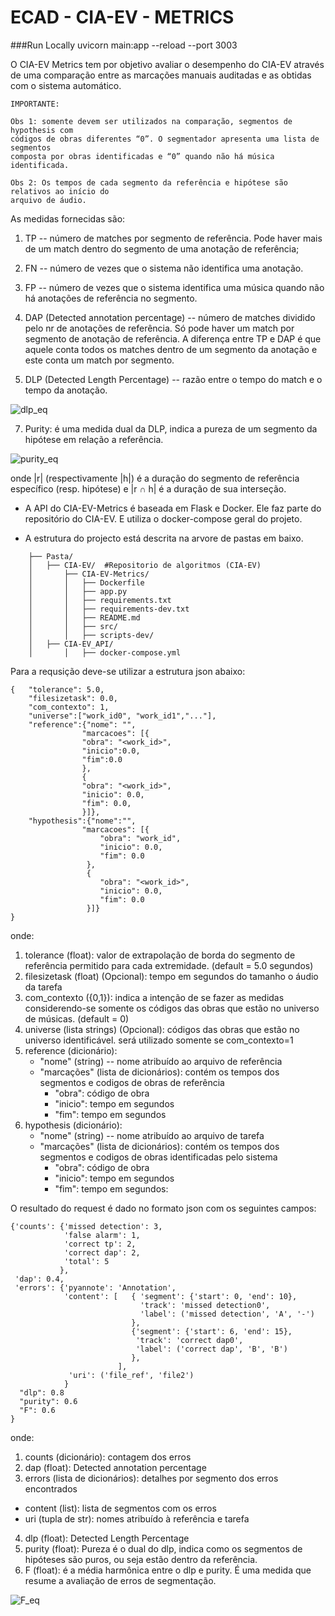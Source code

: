 # ECAD - CIA-EV - METRICS

###Run Locally
uvicorn main:app --reload --port 3003

O CIA-EV Metrics tem por objetivo avaliar o desempenho do CIA-EV através de uma comparação 
entre as marcações manuais auditadas e as obtidas com o sistema automático.
```
IMPORTANTE: 

Obs 1: somente devem ser utilizados na comparação, segmentos de hypothesis com 
códigos de obras diferentes “0”. O segmentador apresenta uma lista de segmentos 
composta por obras identificadas e “0” quando não há música identificada. 

Obs 2: Os tempos de cada segmento da referência e hipótese são relativos ao início do 
arquivo de áudio.
```

As medidas fornecidas são:

1) TP -- número de matches por segmento de referência. Pode haver mais de um match dentro do segmento de uma anotação de referência;

2) FN -- número de vezes que o sistema não identifica uma anotação. 

3) FP -- número de vezes que o sistema identifica uma música quando não há anotações de referência no segmento. 
   
5) DAP (Detected annotation percentage) -- número de matches dividido pelo nr de anotações de referência. Só pode haver um match por segmento de anotação de referência. A diferença entre TP e DAP é que aquele conta todos os matches dentro de um segmento da anotação e este conta um match por segmento.

6) DLP (Detected Length Percentage) -- razão entre o tempo do match e o tempo da anotação.

![dlp_eq](images/dlp_eq.png)

7) Purity: é uma medida dual da DLP, indica a pureza de um segmento da hipótese em relação a referência.

![purity_eq](images/purity_eq.png)

onde |r| (respectivamente |h|) é a duração do segmento de referência específico (resp. hipótese) 
e |r ∩ h| é a duração de sua interseção.

- A API do CIA-EV-Metrics é baseada em Flask e Docker. Ele faz parte do repositório do CIA-EV. 
  E utiliza o docker-compose geral do projeto.
  
- A estrutura do projecto está descrita na arvore de pastas em baixo.

```
    ├── Pasta/
    │   ├── CIA-EV/  #Repositorio de algoritmos (CIA-EV)
    │       ├── CIA-EV-Metrics/         
    │       │   ├── Dockerfile   
    │       │   ├── app.py
    │       │   ├── requirements.txt
    │       │   ├── requirements-dev.txt
    │       │   ├── README.md    
    │       │   ├── src/       
    │       │   ├── scripts-dev/     
    │   ├── CIA-EV_API/ 
    │       │   ├── docker-compose.yml        
```

Para a requsição deve-se utilizar a estrutura json abaixo:

```
{   "tolerance": 5.0,
    "filesizetask": 0.0,
    "com_contexto": 1,
    "universe":["work_id0", "work_id1","..."],
    "reference":{"nome": "",
                "marcacoes": [{
                "obra": "<work_id>",
                "inicio":0.0,
                "fim":0.0
                },
                {
                "obra": "<work_id>",
                "inicio": 0.0,
                "fim": 0.0,
                }]},
    "hypothesis":{"nome":"",
                "marcacoes": [{
                    "obra": "work_id",
                    "inicio": 0.0,
                    "fim": 0.0
                 },
                 {
                    "obra": "<work_id>",
                    "inicio": 0.0,
                    "fim": 0.0
                 }]}
}   
```

onde:

1) tolerance (float): valor de extrapolação de borda do segmento de referência permitido para cada extremidade. (default = 5.0 segundos)
2) filesizetask (float) (Opcional): tempo em segundos do tamanho o áudio da tarefa
3) com_contexto ({0,1}): indica a intenção de se fazer as medidas considerendo-se somente os códigos das obras que estão no universo de músicas. (default = 0)
4) universe (lista strings) (Opcional): códigos das obras que estão no universo identificável. será utilizado somente se com_contexto=1
5) reference (dicionário): 
   - "nome" (string) -- nome atribuído ao arquivo de referência
   - "marcações" (lista de dicionários): contém os tempos dos segmentos e codigos de obras de referência
      - "obra": código de obra
      - "inicio": tempo em segundos
      - "fim": tempo em segundos
6) hypothesis (dicionário): 
   - "nome" (string) -- nome atribuído ao arquivo de tarefa
   - "marcações" (lista de dicionários): contém os tempos dos segmentos e codigos de obras identificadas pelo sistema
      - "obra": código de obra
      - "inicio": tempo em segundos
      - "fim": tempo em segundos: 

O resultado do request é dado no formato json com os seguintes campos:

```
{'counts': {'missed detection': 3,
            'false alarm': 1,
            'correct tp': 2,
            'correct dap': 2,
            'total': 5
           },
 'dap': 0.4,
 'errors': {'pyannote': 'Annotation',
            'content': [   { 'segment': {'start': 0, 'end': 10},
                             'track': 'missed detection0',
                             'label': ('missed detection', 'A', '-')
                           },
                           {'segment': {'start': 6, 'end': 15},
                            'track': 'correct dap0',
                            'label': ('correct dap', 'B', 'B')
                           },
                        ],
             'uri': ('file_ref', 'file2')
            }
  "dlp": 0.8 
  "purity": 0.6
  "F": 0.6
}
```

onde:

1) counts (dicionário): contagem dos erros
2) dap (float): Detected annotation percentage
3) errors (lista de dicionários): detalhes por segmento dos erros encontrados
  - content (list): lista de segmentos com os erros
  - uri (tupla de str): nomes atribuído à referência e tarefa
4) dlp (float): Detected Length Percentage
5) purity (float): Pureza é o dual do dlp, indica como os segmentos de hipóteses são puros, ou seja estão dentro da referência.
6) F (float): é a média harmônica entre o dlp e purity. É uma medida que resume a avaliação de erros de segmentação.


![F_eq](images/F_eq.png)
